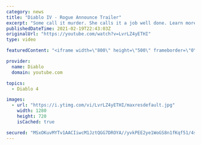 ```yaml
---
category: news
title: "Diablo IV - Rogue Announce Trailer"
excerpt: "Some call it murder. She calls it a job well done. Learn more at Diablo4.com The Rogue is the newest addition to the Diablo IV campfire, combining range and ..."
publishedDateTime: 2021-02-19T22:43:03Z
originalUrl: "https://youtube.com/watch?v=LvrLZ4yETHI"
type: video

featuredContent: "<iframe width=\"800\" height=\"500\" frameborder=\"0\" src=\"https://www.youtube.com/embed/LvrLZ4yETHI\" allow=\"accelerometer; autoplay; encrypted-media; gyroscope; picture-in-picture\" allowfullscreen></iframe>"

provider:
  name: Diablo
  domain: youtube.com

topics:
  - Diablo 4

images:
  - url: "https://i.ytimg.com/vi/LvrLZ4yETHI/maxresdefault.jpg"
    width: 1280
    height: 720
    isCached: true

secured: "MSxOKuvMYTv1AACIiwcM1JztQGG7DROYA//yvkPEE2ye1WoGS8n1fKqf51/4sZSX+gu701WMEkCb5uRgn6wfQF3DmFMJYvI0g1qhdiTgu23GcJ+A4iOv3WdVzrsv89NfxHMhXQQQmIAJwwbTFHlY92m5DhJAQnA+vexwznqJYA8wL+MVEmnZSlbg9HcQHf35Vbt6jTXET4QIOaoJd8y3TqIRpYb3ipfF8n5ra0pgTk97eCX3J3qCf94IsN+RpMepGoJ0dgoDaRsHIgzqzccuWPt5AqS+T4Ac63tbP1o4QoO8ZmO9VEkx7D/0S4IYdiApoxXNaDXm1TKq/C1Bw9ytfyGCG/ODv35tfrJlD3y1bvJAXq5TmcttKx9xbj1R8opuTl+nnUMChShqKp1y6iJlxY4qFZqfm+LC6qmx+vNLkh1/AGH3nKoNXdksnRAKfJk9;RAuZVOXhZEPnbpzJJdcm9g=="
---
```


